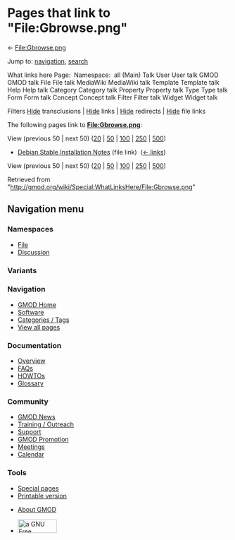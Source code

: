<div id="mw-page-base" class="noprint">

</div>

<div id="mw-head-base" class="noprint">

</div>

<div id="content" class="mw-body" role="main">

<span id="top"></span>

<div id="mw-js-message" style="display:none;">

</div>



# <span dir="auto">Pages that link to "File:Gbrowse.png"</span>

<div id="bodyContent">

<div id="contentSub">

← [File:Gbrowse.png](/wiki/File:Gbrowse.png "File:Gbrowse.png")

</div>

<div id="jump-to-nav" class="mw-jump">

Jump to: [navigation](#mw-navigation), [search](#p-search)

</div>

<div id="mw-content-text">

What links here Page:  Namespace:  all (Main) Talk User User talk GMOD
GMOD talk File File talk MediaWiki MediaWiki talk Template Template talk
Help Help talk Category Category talk Property Property talk Type Type
talk Form Form talk Concept Concept talk Filter Filter talk Widget
Widget talk

Filters
[Hide](/mediawiki/index.php?title=Special:WhatLinksHere/File:Gbrowse.png&hidetrans=1 "Special:WhatLinksHere/File:Gbrowse.png")
transclusions \|
[Hide](/mediawiki/index.php?title=Special:WhatLinksHere/File:Gbrowse.png&hidelinks=1 "Special:WhatLinksHere/File:Gbrowse.png")
links \|
[Hide](/mediawiki/index.php?title=Special:WhatLinksHere/File:Gbrowse.png&hideredirs=1 "Special:WhatLinksHere/File:Gbrowse.png")
redirects \|
[Hide](/mediawiki/index.php?title=Special:WhatLinksHere/File:Gbrowse.png&hideimages=1 "Special:WhatLinksHere/File:Gbrowse.png")
file links

The following pages link to
**[File:Gbrowse.png](/wiki/File:Gbrowse.png "File:Gbrowse.png")**:

View (previous 50 \| next 50)
([20](/mediawiki/index.php?title=Special:WhatLinksHere/File:Gbrowse.png&limit=20 "Special:WhatLinksHere/File:Gbrowse.png")
\|
[50](/mediawiki/index.php?title=Special:WhatLinksHere/File:Gbrowse.png&limit=50 "Special:WhatLinksHere/File:Gbrowse.png")
\|
[100](/mediawiki/index.php?title=Special:WhatLinksHere/File:Gbrowse.png&limit=100 "Special:WhatLinksHere/File:Gbrowse.png")
\|
[250](/mediawiki/index.php?title=Special:WhatLinksHere/File:Gbrowse.png&limit=250 "Special:WhatLinksHere/File:Gbrowse.png")
\|
[500](/mediawiki/index.php?title=Special:WhatLinksHere/File:Gbrowse.png&limit=500 "Special:WhatLinksHere/File:Gbrowse.png"))

- [Debian Stable Installation
  Notes](/wiki/Debian_Stable_Installation_Notes "Debian Stable Installation Notes")
  (file link) ‎ <span class="mw-whatlinkshere-tools">([←
  links](/mediawiki/index.php?title=Special:WhatLinksHere&target=Debian+Stable+Installation+Notes "Special:WhatLinksHere"))</span>

View (previous 50 \| next 50)
([20](/mediawiki/index.php?title=Special:WhatLinksHere/File:Gbrowse.png&limit=20 "Special:WhatLinksHere/File:Gbrowse.png")
\|
[50](/mediawiki/index.php?title=Special:WhatLinksHere/File:Gbrowse.png&limit=50 "Special:WhatLinksHere/File:Gbrowse.png")
\|
[100](/mediawiki/index.php?title=Special:WhatLinksHere/File:Gbrowse.png&limit=100 "Special:WhatLinksHere/File:Gbrowse.png")
\|
[250](/mediawiki/index.php?title=Special:WhatLinksHere/File:Gbrowse.png&limit=250 "Special:WhatLinksHere/File:Gbrowse.png")
\|
[500](/mediawiki/index.php?title=Special:WhatLinksHere/File:Gbrowse.png&limit=500 "Special:WhatLinksHere/File:Gbrowse.png"))

</div>

<div class="printfooter">

Retrieved from
"<http://gmod.org/wiki/Special:WhatLinksHere/File:Gbrowse.png>"

</div>

<div id="catlinks" class="catlinks catlinks-allhidden">

</div>

<div class="visualClear">

</div>

</div>

</div>

<div id="mw-navigation">

## Navigation menu

<div id="mw-head">



<div id="left-navigation">

<div id="p-namespaces" class="vectorTabs" role="navigation"
aria-labelledby="p-namespaces-label">

### Namespaces

- <span id="ca-nstab-image"><a href="/wiki/File:Gbrowse.png" accesskey="c"
  title="View the file page [c]">File</a></span>
- <span id="ca-talk"><a
  href="/mediawiki/index.php?title=File_talk:Gbrowse.png&amp;action=edit&amp;redlink=1"
  accesskey="t"
  title="Discussion about the content page [t]">Discussion</a></span>

</div>

<div id="p-variants" class="vectorMenu emptyPortlet" role="navigation"
aria-labelledby="p-variants-label">

### 

### Variants[](#)

<div class="menu">

</div>

</div>

</div>

<div id="right-navigation">





</div>



</div>

</div>

</div>

<div id="mw-panel">

<div id="p-logo" role="banner">

<a href="/wiki/Main_Page"
style="background-image: url(http://gmod.org/images/GMOD-cogs.png);"
title="Visit the main page"></a>

</div>

<div id="p-Navigation" class="portal" role="navigation"
aria-labelledby="p-Navigation-label">

### Navigation

<div class="body">

- <span id="n-GMOD-Home">[GMOD Home](/wiki/Main_Page)</span>
- <span id="n-Software">[Software](/wiki/GMOD_Components)</span>
- <span id="n-Categories-.2F-Tags">[Categories /
  Tags](/wiki/Categories)</span>
- <span id="n-View-all-pages">[View all
  pages](/wiki/Special:AllPages)</span>

</div>

</div>

<div id="p-Documentation" class="portal" role="navigation"
aria-labelledby="p-Documentation-label">

### Documentation

<div class="body">

- <span id="n-Overview">[Overview](/wiki/Overview)</span>
- <span id="n-FAQs">[FAQs](/wiki/Category:FAQ)</span>
- <span id="n-HOWTOs">[HOWTOs](/wiki/Category:HOWTO)</span>
- <span id="n-Glossary">[Glossary](/wiki/Glossary)</span>

</div>

</div>

<div id="p-Community" class="portal" role="navigation"
aria-labelledby="p-Community-label">

### Community

<div class="body">

- <span id="n-GMOD-News">[GMOD News](/wiki/GMOD_News)</span>
- <span id="n-Training-.2F-Outreach">[Training /
  Outreach](/wiki/Training_and_Outreach)</span>
- <span id="n-Support">[Support](/wiki/Support)</span>
- <span id="n-GMOD-Promotion">[GMOD
  Promotion](/wiki/GMOD_Promotion)</span>
- <span id="n-Meetings">[Meetings](/wiki/Meetings)</span>
- <span id="n-Calendar">[Calendar](/wiki/Calendar)</span>

</div>

</div>

<div id="p-tb" class="portal" role="navigation"
aria-labelledby="p-tb-label">

### Tools

<div class="body">

- <span id="t-specialpages"><a href="/wiki/Special:SpecialPages" accesskey="q"
  title="A list of all special pages [q]">Special pages</a></span>
- <span id="t-print"><a
  href="/mediawiki/index.php?title=Special:WhatLinksHere/File:Gbrowse.png&amp;printable=yes"
  rel="alternate" accesskey="p"
  title="Printable version of this page [p]">Printable version</a></span>

</div>

</div>

</div>

</div>

<div id="footer" role="contentinfo">

- <span id="footer-places-about">[About
  GMOD](/wiki/GMOD:About "GMOD:About")</span>

<!-- -->

- <span id="footer-copyrightico">[<img src="http://www.gnu.org/graphics/gfdl-logo-small.png" width="88"
  height="31" alt="a GNU Free Documentation License" />](http://www.gnu.org/licenses/fdl-1.3.html)</span>




</div>
